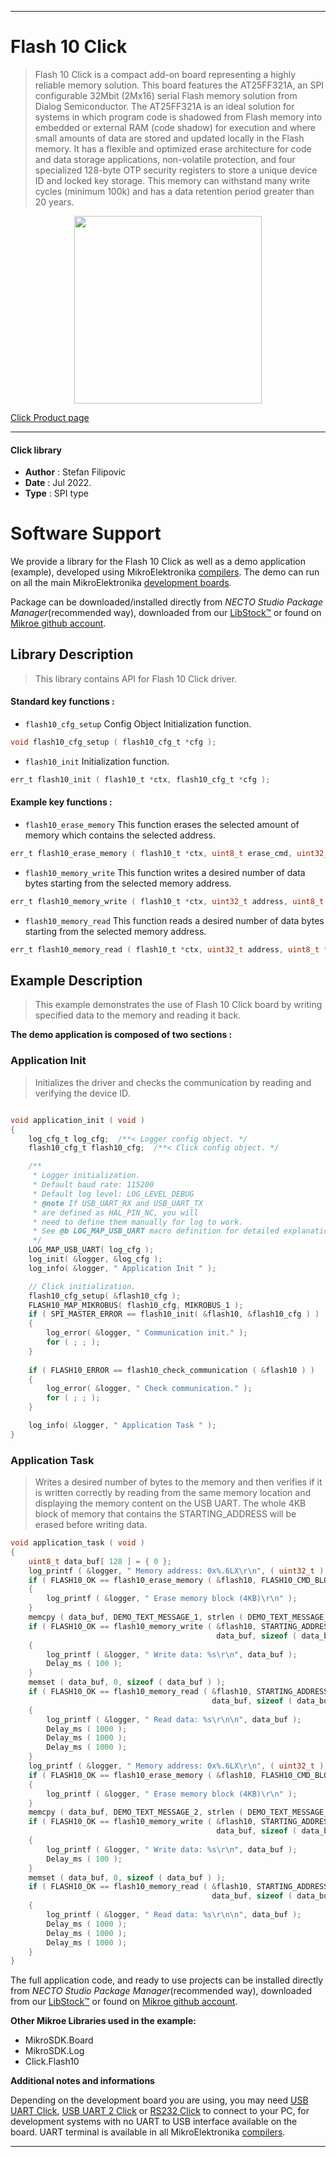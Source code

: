 
---
# Flash 10 Click

> Flash 10 Click is a compact add-on board representing a highly reliable memory solution. This board features the AT25FF321A, an SPI configurable 32Mbit (2Mx16) serial Flash memory solution from Dialog Semiconductor. The AT25FF321A is an ideal solution for systems in which program code is shadowed from Flash memory into embedded or external RAM (code shadow) for execution and where small amounts of data are stored and updated locally in the Flash memory. It has a flexible and optimized erase architecture for code and data storage applications, non-volatile protection, and four specialized 128-byte OTP security registers to store a unique device ID and locked key storage. This memory can withstand many write cycles (minimum 100k) and has a data retention period greater than 20 years.

<p align="center">
  <img src="https://download.mikroe.com/images/click_for_ide/flash10_click.png" height=300px>
</p>

[Click Product page](https://www.mikroe.com/flash-10-click)

---


#### Click library

- **Author**        : Stefan Filipovic
- **Date**          : Jul 2022.
- **Type**          : SPI type


# Software Support

We provide a library for the Flash 10 Click
as well as a demo application (example), developed using MikroElektronika
[compilers](https://www.mikroe.com/necto-studio).
The demo can run on all the main MikroElektronika [development boards](https://www.mikroe.com/development-boards).

Package can be downloaded/installed directly from *NECTO Studio Package Manager*(recommended way), downloaded from our [LibStock&trade;](https://libstock.mikroe.com) or found on [Mikroe github account](https://github.com/MikroElektronika/mikrosdk_click_v2/tree/master/clicks).

## Library Description

> This library contains API for Flash 10 Click driver.

#### Standard key functions :

- `flash10_cfg_setup` Config Object Initialization function.
```c
void flash10_cfg_setup ( flash10_cfg_t *cfg );
```

- `flash10_init` Initialization function.
```c
err_t flash10_init ( flash10_t *ctx, flash10_cfg_t *cfg );
```

#### Example key functions :

- `flash10_erase_memory` This function erases the selected amount of memory which contains the selected address.
```c
err_t flash10_erase_memory ( flash10_t *ctx, uint8_t erase_cmd, uint32_t address );
```

- `flash10_memory_write` This function writes a desired number of data bytes starting from the selected memory address.
```c
err_t flash10_memory_write ( flash10_t *ctx, uint32_t address, uint8_t *data_in, uint32_t len );
```

- `flash10_memory_read` This function reads a desired number of data bytes starting from the selected memory address.
```c
err_t flash10_memory_read ( flash10_t *ctx, uint32_t address, uint8_t *data_out, uint32_t len );
```

## Example Description

> This example demonstrates the use of Flash 10 Click board by writing specified data to the memory and reading it back.

**The demo application is composed of two sections :**

### Application Init

> Initializes the driver and checks the communication by reading and verifying the device ID.

```c

void application_init ( void )
{
    log_cfg_t log_cfg;  /**< Logger config object. */
    flash10_cfg_t flash10_cfg;  /**< Click config object. */

    /** 
     * Logger initialization.
     * Default baud rate: 115200
     * Default log level: LOG_LEVEL_DEBUG
     * @note If USB_UART_RX and USB_UART_TX 
     * are defined as HAL_PIN_NC, you will 
     * need to define them manually for log to work. 
     * See @b LOG_MAP_USB_UART macro definition for detailed explanation.
     */
    LOG_MAP_USB_UART( log_cfg );
    log_init( &logger, &log_cfg );
    log_info( &logger, " Application Init " );

    // Click initialization.
    flash10_cfg_setup( &flash10_cfg );
    FLASH10_MAP_MIKROBUS( flash10_cfg, MIKROBUS_1 );
    if ( SPI_MASTER_ERROR == flash10_init( &flash10, &flash10_cfg ) )
    {
        log_error( &logger, " Communication init." );
        for ( ; ; );
    }
    
    if ( FLASH10_ERROR == flash10_check_communication ( &flash10 ) )
    {
        log_error( &logger, " Check communication." );
        for ( ; ; );
    }

    log_info( &logger, " Application Task " );
}

```

### Application Task

> Writes a desired number of bytes to the memory and then verifies if it is written correctly
by reading from the same memory location and displaying the memory content on the USB UART.
The whole 4KB block of memory that contains the STARTING_ADDRESS will be erased before writing data.

```c
void application_task ( void )
{
    uint8_t data_buf[ 128 ] = { 0 };
    log_printf ( &logger, " Memory address: 0x%.6LX\r\n", ( uint32_t ) STARTING_ADDRESS );
    if ( FLASH10_OK == flash10_erase_memory ( &flash10, FLASH10_CMD_BLOCK_ERASE_4KB, STARTING_ADDRESS ) )
    {
        log_printf ( &logger, " Erase memory block (4KB)\r\n" );
    }
    memcpy ( data_buf, DEMO_TEXT_MESSAGE_1, strlen ( DEMO_TEXT_MESSAGE_1 ) );
    if ( FLASH10_OK == flash10_memory_write ( &flash10, STARTING_ADDRESS, 
                                              data_buf, sizeof ( data_buf ) ) )
    {
        log_printf ( &logger, " Write data: %s\r\n", data_buf );
        Delay_ms ( 100 );
    }
    memset ( data_buf, 0, sizeof ( data_buf ) );
    if ( FLASH10_OK == flash10_memory_read ( &flash10, STARTING_ADDRESS, 
                                             data_buf, sizeof ( data_buf ) ) )
    {
        log_printf ( &logger, " Read data: %s\r\n\n", data_buf );
        Delay_ms ( 1000 );
        Delay_ms ( 1000 );
        Delay_ms ( 1000 );
    }
    log_printf ( &logger, " Memory address: 0x%.6LX\r\n", ( uint32_t ) STARTING_ADDRESS );
    if ( FLASH10_OK == flash10_erase_memory ( &flash10, FLASH10_CMD_BLOCK_ERASE_4KB, STARTING_ADDRESS ) )
    {
        log_printf ( &logger, " Erase memory block (4KB)\r\n" );
    }
    memcpy ( data_buf, DEMO_TEXT_MESSAGE_2, strlen ( DEMO_TEXT_MESSAGE_2 ) );
    if ( FLASH10_OK == flash10_memory_write ( &flash10, STARTING_ADDRESS, 
                                              data_buf, sizeof ( data_buf ) ) )
    {
        log_printf ( &logger, " Write data: %s\r\n", data_buf );
        Delay_ms ( 100 );
    }
    memset ( data_buf, 0, sizeof ( data_buf ) );
    if ( FLASH10_OK == flash10_memory_read ( &flash10, STARTING_ADDRESS, 
                                             data_buf, sizeof ( data_buf ) ) )
    {
        log_printf ( &logger, " Read data: %s\r\n\n", data_buf );
        Delay_ms ( 1000 );
        Delay_ms ( 1000 );
        Delay_ms ( 1000 );
    }
}
```

The full application code, and ready to use projects can be installed directly from *NECTO Studio Package Manager*(recommended way), downloaded from our [LibStock&trade;](https://libstock.mikroe.com) or found on [Mikroe github account](https://github.com/MikroElektronika/mikrosdk_click_v2/tree/master/clicks).

**Other Mikroe Libraries used in the example:**

- MikroSDK.Board
- MikroSDK.Log
- Click.Flash10

**Additional notes and informations**

Depending on the development board you are using, you may need
[USB UART Click](https://www.mikroe.com/usb-uart-click),
[USB UART 2 Click](https://www.mikroe.com/usb-uart-2-click) or
[RS232 Click](https://www.mikroe.com/rs232-click) to connect to your PC, for
development systems with no UART to USB interface available on the board. UART
terminal is available in all MikroElektronika
[compilers](https://shop.mikroe.com/compilers).

---
